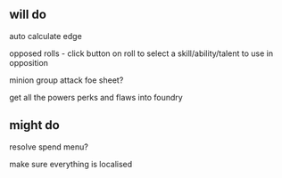 ## will do
auto calculate edge

opposed rolls - click button on roll to select a skill/ability/talent to use in opposition

minion group attack
foe sheet?

get all the powers perks and flaws into foundry

## might do

resolve spend menu?

make sure everything is localised